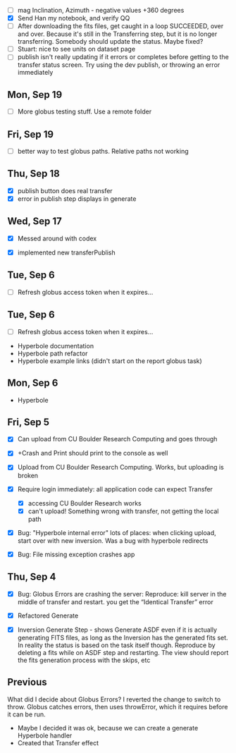 
- [ ] mag Inclination, Azimuth - negative values +360 degrees
- [x] Send Han my notebook, and verify QQ
- [ ] After downloading the fits files, get caught in a loop SUCCEEDED, over and over. Because it's still in the Transferring step, but it is no longer transferring. Somebody should update the status. Maybe fixed?
- [ ] Stuart: nice to see units on dataset page
- [ ] publish isn't really updating if it errors or completes before getting to the transfer status screen. Try using the dev publish, or throwing an error immediately

## Mon, Sep 19
- [ ] More globus testing stuff. Use a remote folder

## Fri, Sep 19
- [ ] better way to test globus paths. Relative paths not working

## Thu, Sep 18
- [x] publish button does real transfer
- [x] error in publish step displays in generate

## Wed, Sep 17
- [x] Messed around with codex
- [x] implemented new transferPublish


## Tue, Sep 6
- [ ] Refresh globus access token when it expires...

Tue, Sep 6
----------
- [ ] Refresh globus access token when it expires...
- Hyperbole documentation
- Hyperbole path refactor
- Hyperbole example links
(didn't start on the report globus task)

Mon, Sep 6
----------
- Hyperbole

Fri, Sep 5
----------

- [x] Can upload from CU Boulder Research Computing and goes through
- [x] +Crash and Print should print to the console as well
- [x] Upload from CU Boulder Research Computing. Works, but uploading is broken
- [x] Require login immediately: all application code can expect Transfer
  - [x] accessing CU Boulder Research works
  - [x] can't upload! Something wrong with transfer, not getting the local path
- [x] Bug: "Hyperbole internal error" lots of places: when clicking upload, start over with new inversion. Was a bug with hyperbole redirects
- [x] Bug: File missing exception crashes app


Thu, Sep 4
----------
- [x] Bug: Globus Errors are crashing the server: Reproduce: kill server in the middle of transfer and restart. you get the “Identical Transfer” error
- [x] Refactored Generate
- [x] Inversion Generate Step - shows Generate ASDF even if it is actually generating FITS files, as long as the Inversion has the generated fits set. In reality the status is based on the task itself though. Reproduce by deleting a fits while on ASDF step and restarting. The view should report the fits generation process with the skips, etc


Previous
----------
What did I decide about Globus Errors? I reverted the change to switch to throw. Globus catches errors, then uses throwError, which it requires before it can be run.
* Maybe I decided it was ok, because we can create a generate Hyperbole handler
* Created that Transfer effect
